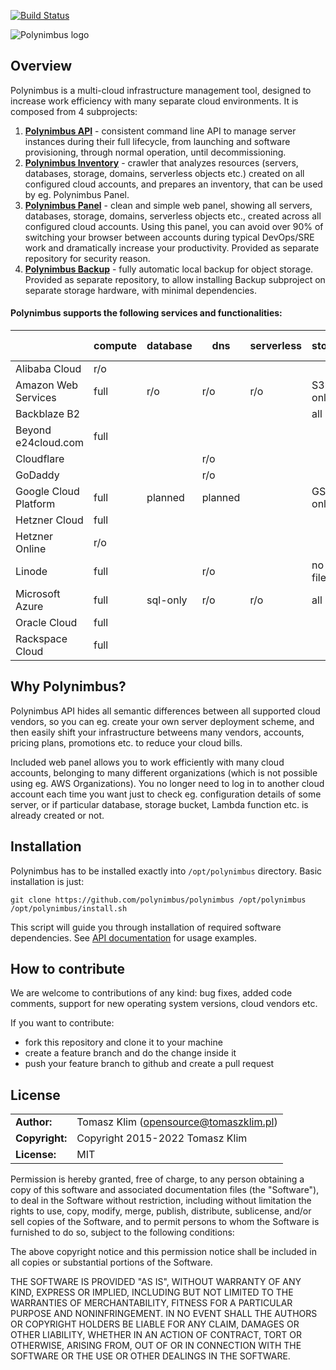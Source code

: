 [![Build Status](https://travis-ci.org/polynimbus/polynimbus.png?branch=master)](https://travis-ci.org/polynimbus/polynimbus)

![Polynimbus logo](docs/logo.png)

## Overview

Polynimbus is a multi-cloud infrastructure management tool, designed to increase work efficiency with many separate cloud environments. It is composed from 4 subprojects:

 1. [**Polynimbus API**](docs/api.md) - consistent command line API to manage server instances during their full lifecycle, from launching and software provisioning, through normal operation, until decommissioning.
 2. [**Polynimbus Inventory**](docs/inventory.md) - crawler that analyzes resources (servers, databases, storage, domains, serverless objects etc.) created on all configured cloud accounts, and prepares an inventory, that can be used by eg. Polynimbus Panel.
 3. [**Polynimbus Panel**](https://github.com/polynimbus/polynimbus-panel) - clean and simple web panel, showing all servers, databases, storage, domains, serverless objects etc., created across all configured cloud accounts. Using this panel, you can avoid over 90% of switching your browser between accounts during typical DevOps/SRE work and dramatically increase your productivity. Provided as separate repository for security reason.
 4. [**Polynimbus Backup**](https://github.com/polynimbus/polynimbus-backup) - fully automatic local backup for object storage. Provided as separate repository, to allow installing Backup subproject on separate storage hardware, with minimal dependencies.

#### Polynimbus supports the following services and functionalities:

|                       | compute | database | dns     | serverless | storage       |  access management |
|-----------------------|---------|----------|---------|------------|---------------|--------------------|
| Alibaba Cloud         | r/o     |          |         |            |               |                    |
| Amazon Web Services   | full    | r/o      | r/o     | r/o        | S3-only       | detailed           |
| Backblaze B2          |         |          |         |            | all r/o       |                    |
| Beyond e24cloud.com   | full    |          |         |            |               |                    |
| Cloudflare            |         |          | r/o     |            |               | detailed/raw       |
| GoDaddy               |         |          | r/o     |            |               |                    |
| Google Cloud Platform | full    | planned  | planned |            | GS-only       | basic              |
| Hetzner Cloud         | full    |          |         |            |               |                    |
| Hetzner Online        | r/o     |          |         |            |               |                    |
| Linode                | full    |          | r/o     |            | no filelists  | detailed           |
| Microsoft Azure       | full    | sql-only | r/o     | r/o        | all r/o       | detailed           |
| Oracle Cloud          | full    |          |         |            |               |                    |
| Rackspace Cloud       | full    |          |         |            |               |                    |

## Why Polynimbus?

Polynimbus API hides all semantic differences between all supported cloud vendors, so you can eg. create your own server deployment scheme, and then easily shift your infrastructure betweens many vendors, accounts, pricing plans, promotions etc. to reduce your cloud bills.

Included web panel allows you to work efficiently with many cloud accounts, belonging to many different organizations (which is not possible using eg. AWS Organizations). You no longer need to log in to another cloud account each time you want just to check eg. configuration details of some server, or if particular database, storage bucket, Lambda function etc. is already created or not. 

## Installation

Polynimbus has to be installed exactly into `/opt/polynimbus` directory. Basic installation is just:
```
git clone https://github.com/polynimbus/polynimbus /opt/polynimbus
/opt/polynimbus/install.sh
```
This script will guide you through installation of required software dependencies. See [API documentation](docs/api.md) for usage examples.

## How to contribute

We are welcome to contributions of any kind: bug fixes, added code comments,
support for new operating system versions, cloud vendors etc.

If you want to contribute:
- fork this repository and clone it to your machine
- create a feature branch and do the change inside it
- push your feature branch to github and create a pull request

## License

|                      |                                          |
|:---------------------|:-----------------------------------------|
| **Author:**          | Tomasz Klim (<opensource@tomaszklim.pl>) |
| **Copyright:**       | Copyright 2015-2022 Tomasz Klim          |
| **License:**         | MIT                                      |

Permission is hereby granted, free of charge, to any person obtaining a copy
of this software and associated documentation files (the "Software"), to deal
in the Software without restriction, including without limitation the rights
to use, copy, modify, merge, publish, distribute, sublicense, and/or sell
copies of the Software, and to permit persons to whom the Software is
furnished to do so, subject to the following conditions:

The above copyright notice and this permission notice shall be included in all
copies or substantial portions of the Software.

THE SOFTWARE IS PROVIDED "AS IS", WITHOUT WARRANTY OF ANY KIND, EXPRESS OR
IMPLIED, INCLUDING BUT NOT LIMITED TO THE WARRANTIES OF MERCHANTABILITY,
FITNESS FOR A PARTICULAR PURPOSE AND NONINFRINGEMENT. IN NO EVENT SHALL THE
AUTHORS OR COPYRIGHT HOLDERS BE LIABLE FOR ANY CLAIM, DAMAGES OR OTHER
LIABILITY, WHETHER IN AN ACTION OF CONTRACT, TORT OR OTHERWISE, ARISING FROM,
OUT OF OR IN CONNECTION WITH THE SOFTWARE OR THE USE OR OTHER DEALINGS IN THE
SOFTWARE.
